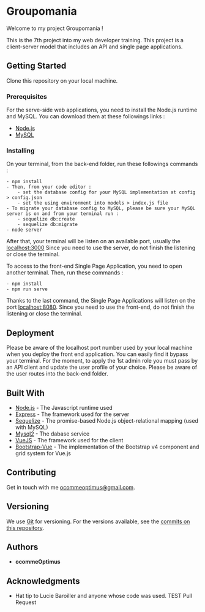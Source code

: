 # Groupomania

Welcome to my project Groupomania !

This is the 7th project into my web developer training.
This project is a client-server model that includes an API and single page applications.

## Getting Started

Clone this repository on your local machine.

### Prerequisites

For the serve-side web applications, you need to install the Node.js runtime and MySQL.
You can download them at these followings links :
* [Node.js](https://nodejs.org/en/)
* [MySQL](https://dev.mysql.com/downloads/installer/)

### Installing

On your terminal, from the back-end folder, run these followings commands :

```
- npm install
- Then, from your code editor :
    - set the database config for your MySQL implementation at config > config.json
    - set the using environment into models > index.js file
- To migrate your database config to MySQL, please be sure your MySQL server is on and from your terminal run :
    - sequelize db:create
    - sequelize db:migrate
- node server
```

After that, your terminal will be listen on an available port, usually the [localhost:3000](http://localhost:3000/)
Since you need to use the server, do not finish the listening or close the terminal.

To access to the front-end Single Page Application, you need to open another terminal.
Then, run these commands :

```
- npm install
- npm run serve
```

Thanks to the last command, the Single Page Applications will listen on the port [localhost:8080](http://localhost:8080/).
Since you need to use the front-end, do not finish the listening or close the terminal.

## Deployment

Please be aware of the localhost port number used by your local machine when you deploy the front end application.
You can easily find it bypass your terminal.
For the moment, to apply the 1st admin role you must pass by an API client and update the user profile of your choice.
Please be aware of the user routes into the back-end folder.

## Built With

* [Node.js](https://nodejs.org/en/) - The Javascript runtime used
* [Express](https://expressjs.com/fr/) - The framework used for the server
* [Sequelize](https://sequelize.org/) - The promise-based Node.js object-relational mapping (used with MySQL)
* [Mysql2](https://www.npmjs.com/package/mysql2) - The dabase service
* [VueJS](https://vuejs.org/) - The framework used for the client
* [Bootstrap-Vue](https://bootstrap-vue.org/) - The implementation of the Bootstrap v4 component and grid system for Vue.js

## Contributing

Get in touch with me [ocommeoptimus@gmail.com](mailto:ocommeoptimus@gmail.com).

## Versioning

We use [Git](https://git-scm.com/) for versioning. For the versions available, see the [commits on this repository](https://github.com/ocommeOptimus/Groupomania/commits/). 

## Authors

* **ocommeOptimus** 

## Acknowledgments

* Hat tip to Lucie Baroiller and anyone whose code was used.
TEST Pull Request